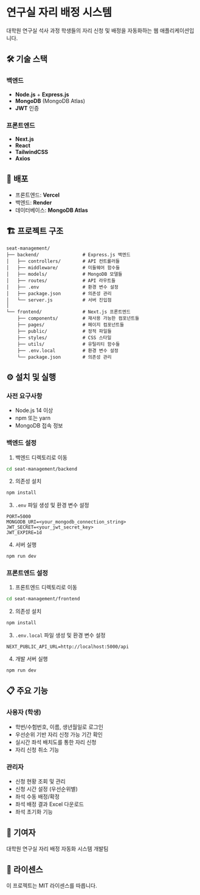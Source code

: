 # 연구실 자리 배정 시스템

대학원 연구실 석사 과정 학생들의 자리 신청 및 배정을 자동화하는 웹 애플리케이션입니다.

## 🛠 기술 스택

### 백엔드
- **Node.js** + **Express.js**
- **MongoDB** (MongoDB Atlas)
- **JWT** 인증

### 프론트엔드
- **Next.js**
- **React**
- **TailwindCSS**
- **Axios**

## 🚀 배포

- 프론트엔드: **Vercel**
- 백엔드: **Render**
- 데이터베이스: **MongoDB Atlas**

## 🏗 프로젝트 구조

```
seat-management/
├── backend/                # Express.js 백엔드
│   ├── controllers/        # API 컨트롤러들
│   ├── middleware/         # 미들웨어 함수들
│   ├── models/             # MongoDB 모델들
│   ├── routes/             # API 라우트들
│   ├── .env                # 환경 변수 설정
│   ├── package.json        # 의존성 관리
│   └── server.js           # 서버 진입점
│
└── frontend/               # Next.js 프론트엔드
    ├── components/         # 재사용 가능한 컴포넌트들
    ├── pages/              # 페이지 컴포넌트들
    ├── public/             # 정적 파일들
    ├── styles/             # CSS 스타일
    ├── utils/              # 유틸리티 함수들
    ├── .env.local          # 환경 변수 설정
    └── package.json        # 의존성 관리
```

## ⚙️ 설치 및 실행

### 사전 요구사항
- Node.js 14 이상
- npm 또는 yarn
- MongoDB 접속 정보

### 백엔드 설정
1. 백엔드 디렉토리로 이동
```bash
cd seat-management/backend
```

2. 의존성 설치
```bash
npm install
```

3. `.env` 파일 생성 및 환경 변수 설정
```
PORT=5000
MONGODB_URI=<your_mongodb_connection_string>
JWT_SECRET=<your_jwt_secret_key>
JWT_EXPIRE=1d
```

4. 서버 실행
```bash
npm run dev
```

### 프론트엔드 설정
1. 프론트엔드 디렉토리로 이동
```bash
cd seat-management/frontend
```

2. 의존성 설치
```bash
npm install
```

3. `.env.local` 파일 생성 및 환경 변수 설정
```
NEXT_PUBLIC_API_URL=http://localhost:5000/api
```

4. 개발 서버 실행
```bash
npm run dev
```

## 📋 주요 기능

### 사용자 (학생)
- 학번/수험번호, 이름, 생년월일로 로그인
- 우선순위 기반 자리 신청 가능 기간 확인
- 실시간 좌석 배치도를 통한 자리 신청
- 자리 신청 취소 기능

### 관리자
- 신청 현황 조회 및 관리
- 신청 시간 설정 (우선순위별)
- 좌석 수동 배정/확정
- 좌석 배정 결과 Excel 다운로드
- 좌석 초기화 기능

## 👥 기여자

대학원 연구실 자리 배정 자동화 시스템 개발팀

## 📄 라이센스

이 프로젝트는 MIT 라이센스를 따릅니다. 
